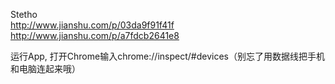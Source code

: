Stetho  
http://www.jianshu.com/p/03da9f91f41f
http://www.jianshu.com/p/a7fdcb2641e8

运行App, 打开Chrome输入chrome://inspect/#devices（别忘了用数据线把手机和电脑连起来哦）